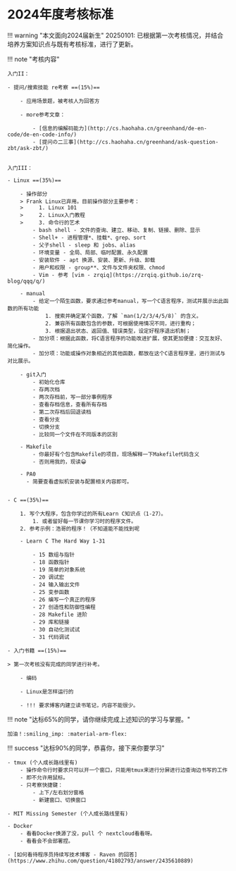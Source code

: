 # 2024年度考核标准

!!! warning "本文面向2024届新生"
	20250101: 已根据第一次考核情况，并结合培养方案知识点与既有考核标准，进行了更新。

!!! note "考核内容"

    入门II：

	- 提问/搜索技能 re考察 ==(15%)==

	    - 应用场景题，被考核人为回答方

		- more参考文章：

		    - [信息的编解码能力](http://cs.haohaha.cn/greenhand/de-en-code/de-en-code-info/) 
			- [提问の二三事](http://cs.haohaha.cn/greenhand/ask-question-zbt/ask-zbt/)


	入门III：

	- Linux ==(35%)==
	
		- 操作部分
    	> Frank Linux已弃用。目前操作部分主要参考：
    	>     1. Linux 101
    	>     2. Linux入门教程
    	>     3. 命令行的艺术
            - bash shell - 文件的查询、建立、移动、复制、链接、删除、显示
        	- Shell+ - 进程管理*、挂载*、grep、sort
        	- 父子shell - sleep 和 jobs、alias
        	- 环境变量 - 全局、局部、临时配置、永久配置
        	- 安装软件 - apt 换源、安装、更新、升级、卸载
        	- 用户和权限 - group**、文件与文件夹权限、chmod
        	- Vim - 参考 [vim - zrqiq](https://zrqiq.github.io/zrq-blog/qqq/q/) 
      	
		- manual
        	- 给定一个陌生函数，要求通过参考manual，写一个C语言程序，测试并展示出此函数的所有功能
                1. 搜索并确定某个函数，了解 `man(1/2/3/4/5/8)` 的含义。
                2. 兼容所有函数包含的参数，可根据使用情况不同，进行重构；
                3. 根据退出状态、返回值、错误类型，设定好程序退出机制；
            - 加分项：根据此函数，将C语言程序的功能改进扩展，使其更加便捷：交互友好、简化操作。
            - 加分项：功能或操作对象相近的其他函数，都放在这个C语言程序里，进行测试与对比展示。
        
		- git入门
            - 初始化仓库
            - 存两次档
            - 两次存档前，写一部分事例程序
            - 查看存档信息，查看所有存档
            - 第二次存档后回退读档
            - 查看分支
            - 切换分支
            - 比较同一个文件在不同版本的区别
        
		- Makefile
            - 你最好有个包含Makefile的项目，现场解释一下Makefile代码含义
            - 否则用我的，现读😀
        
		- PA0
          - 简要查看虚拟机安装与配置相关内容即可。


	- C ==(35%)==
  
        1. 写个大程序，包含你学过的所有Learn C知识点（1-27）。
            1. 或者留好每一节课你学习时的程序文件。
        2. 参考示例：浩哥的程序！（不知道能不能找到呢
   
	    - Learn C The Hard Way 1-31
		
			- 15 数组与指针
			- 18 函数指针
			- 19 简单的对象系统
			- 20 调试宏
			- 24 输入输出文件
			- 25 变参函数
			- 26 编写一个真正的程序
			- 27 创造性和防御性编程
			- 28 Makefile 进阶
			- 29 库和链接
			- 30 自动化测试试
			- 31 代码调试

    - 入门书籍 ==(15%)==
  
	> 第一次考核没有完成的同学进行补考。

	    - 编码

		- Linux是怎样运行的

		- !!! 要求博客内建立读书笔记，内容不能很少。

!!! note "达标65%的同学，请你继续完成上述知识的学习与掌握。"

	加油！:smiling_imp: :material-arm-flex:

!!! success "达标90%的同学，恭喜你，接下来你要学习"

	- tmux (个人成长路线里有)
    	- 操作命令行时要求只可以开一个窗口，只能用tmux来进行分屏进行边查询边书写的工作
        - 即不允许用鼠标。
        - 只考察快捷键：
            - 上下/左右划分窗格
            - 新建窗口、切换窗口

	- MIT Missing Semester (个人成长路线里有)

	- Docker
    	- 看看Docker换源了没，pull 个 nextcloud看看呀。
        - 看看会不会部署捏。

	- [如何看待程序员持续写技术博客 - Raven 的回答](https://www.zhihu.com/question/41802793/answer/2435610889)
